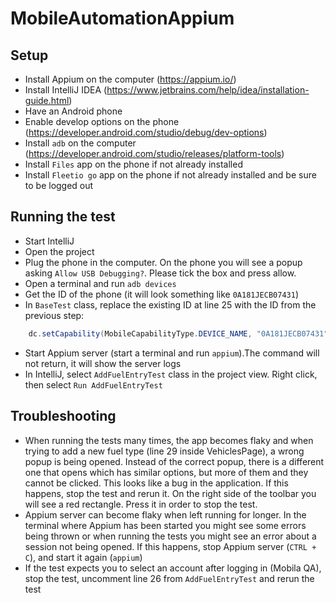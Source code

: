 # MobileAutomationAppium

## Setup
- Install Appium on the computer (https://appium.io/)
- Install IntelliJ IDEA (https://www.jetbrains.com/help/idea/installation-guide.html)
- Have an Android phone
- Enable develop options on the phone (https://developer.android.com/studio/debug/dev-options)
- Install `adb` on the computer (https://developer.android.com/studio/releases/platform-tools)
- Install `Files` app on the phone if not already installed
- Install `Fleetio go` app on the phone if not already installed and be sure to be logged out

## Running the test
- Start IntelliJ
- Open the project
- Plug the phone in the computer. On the phone you will see a popup asking `Allow USB Debugging?`. Please tick the box and press allow.
- Open a terminal and run `adb devices`
- Get the ID of the phone (it will look something like `0A181JECB07431`)
- In `BaseTest` class, replace the existing ID at line 25 with the ID from the previous step:
```java
    dc.setCapability(MobileCapabilityType.DEVICE_NAME, "0A181JECB07431");
```
- Start Appium server (start a terminal and run `appium`).The command will not return, it will show the server logs 
- In IntelliJ, select `AddFuelEntryTest` class in the project view. Right click, then select `Run AddFuelEntryTest`

## Troubleshooting
- When running the tests many times, the app becomes flaky and when trying to add a new fuel type (line 29 inside VehiclesPage), a wrong popup is being opened. Instead of the correct popup, there is a different one that opens which has similar options, but more of them and they cannot be clicked. This looks like a bug in the application. If this happens, stop the test and rerun it. On the right side of the toolbar you will see a red rectangle. Press it in order to stop the test.
- Appium server can become flaky when left running for longer. In the terminal where Appium has been started you might see some errors being thrown or when running the tests you might see an error about a session not being opened. If this happens, stop Appium server (`CTRL + C`), and start it again (`appium`)
- If the test expects you to select an account after logging in (Mobila QA), stop the test, uncomment line 26 from `AddFuelEntryTest` and rerun the test
